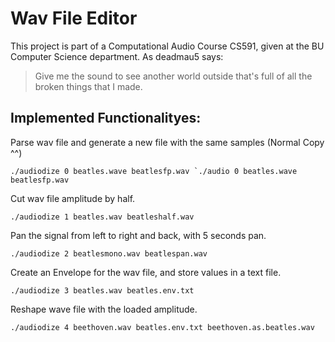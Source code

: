 # Wav File Editor
This project is part of a Computational Audio Course CS591, given at the BU Computer Science department.
As deadmau5 says: 
> Give me the sound to see another world outside that's full of
> all the broken things that I made.


## Implemented Functionalityes:

Parse wav file and generate a new file with the same samples (Normal Copy ^^)

``./audiodize 0 beatles.wave beatlesfp.wav `./audio 0 beatles.wave beatlesfp.wav``

Cut wav file amplitude by half.

``./audiodize 1 beatles.wav beatleshalf.wav``

Pan the signal from left to right and back, with 5 seconds pan.

``./audiodize 2 beatlesmono.wav beatlespan.wav``

Create an Envelope for the wav file, and store values in a text file.

``./audiodize 3 beatles.wav beatles.env.txt``

Reshape wave file with the loaded amplitude.

``./audiodize 4 beethoven.wav beatles.env.txt beethoven.as.beatles.wav``
